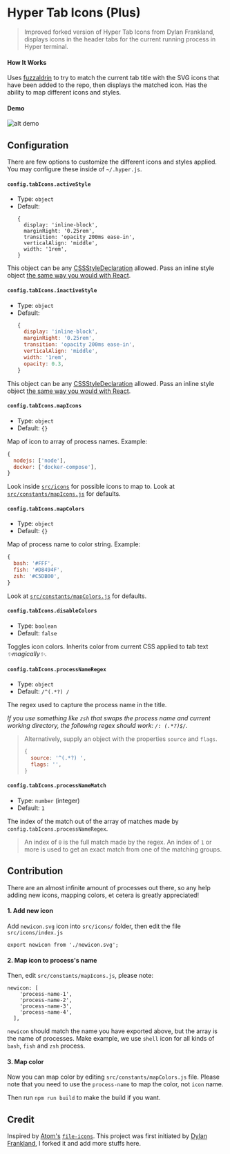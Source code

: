 # Hyper Tab Icons (Plus)

> Improved forked version of Hyper Tab Icons from Dylan Frankland, displays
> icons in the header tabs for the current running process in Hyper terminal.

#### How It Works

Uses [fuzzaldrin][fuzzaldrin] to try to match the current tab title with the SVG
icons that have been added to the repo, then displays the matched icon. Has the
ability to map different icons and styles.

[fuzzaldrin]: https://github.com/atom/fuzzaldrin

#### Demo

![alt demo][demo gif]

[demo gif]: http://i.giphy.com/pb6hCi4j0ErpC.gif

## Configuration

There are few options to customize the different icons and styles applied. You
may configure these inside of `~/.hyper.js`.

#### `config.tabIcons.activeStyle`

* Type: `object`
* Default:
  ```
  {
    display: 'inline-block',
    marginRight: '0.25rem',
    transition: 'opacity 200ms ease-in',
    verticalAlign: 'middle',
    width: '1rem',
  }
  ```

This object can be any [CSSStyleDeclaration][mdn css] allowed. Pass an inline
style object [the same way you would with React][react inline-styles].

#### `config.tabIcons.inactiveStyle`

* Type: `object`
* Default:
  ```js
  {
    display: 'inline-block',
    marginRight: '0.25rem',
    transition: 'opacity 200ms ease-in',
    verticalAlign: 'middle',
    width: '1rem',
    opacity: 0.3,
  }
  ```

This object can be any [CSSStyleDeclaration][mdn css] allowed. Pass an inline
style object [the same way you would with React][react inline-styles].

[mdn css]: https://developer.mozilla.org/en-US/docs/Web/API/CSSStyleDeclaration/cssText
[react inline-styles]: https://facebook.github.io/react/tips/inline-styles.html

#### `config.tabIcons.mapIcons`

* Type: `object`
* Default: `{}`

Map of icon to array of process names. Example:

```javascript
{
  nodejs: ['node'],
  docker: ['docker-compose'],
}
```

Look inside [`src/icons`][icons] for possible icons to map to. Look at
[`src/constants/mapIcons.js`][mapicons] for defaults.

[icons]: https://github.com/sangdth/hyper-tab-icons-plus/tree/master/src/icons
[mapicons]: https://github.com/sangdth/hyper-tab-icons-plus/blob/master/src/constants/mapIcons.js

#### `config.tabIcons.mapColors`

* Type: `object`
* Default: `{}`

Map of process name to color string. Example:

```javascript
{
  bash: '#FFF',
  fish: '#D8494F',
  zsh: '#C5DB00',
}
```

Look at [`src/constants/mapColors.js`][mapcolors] for defaults.

[mapcolors]: https://github.com/dfrankland/hyper-tab-icons/tree/master/src/constants/mapColors.js

#### `config.tabIcons.disableColors`

* Type: `boolean`
* Default: `false`

Toggles icon colors. Inherits color from current CSS applied to tab text
_✨magically✨_.

#### `config.tabIcons.processNameRegex`

* Type: `object`
* Default: `/^(.*?) /`

The regex used to capture the process name in the title.

_If you use something like `zsh` that swaps the process name and current working
directory, the following regex should work: `/: (.*?)$/`._

> Alternatively, supply an object with the properties `source` and `flags`.
>
> ```js
> {
>   source: '^(.*?) ',
>   flags: '',
> }
> ```

#### `config.tabIcons.processNameMatch`

* Type: `number` (integer)
* Default: `1`

The index of the match out of the array of matches made by
`config.tabIcons.processNameRegex`.

> An index of `0` is the full match made by the regex. An index of `1` or more
> is used to get an exact match from one of the matching groups.

## Contribution

There are an almost infinite amount of processes out there, so any help adding
new icons, mapping colors, et cetera is greatly appreciated!

#### 1. Add new icon

Add `newicon.svg` icon into `src/icons/` folder, then edit the file
`src/icons/index.js`

```
export newicon from './newicon.svg';
```

#### 2. Map icon to process's name

Then, edit `src/constants/mapIcons.js`, please note:

```
newicon: [
    'process-name-1',
    'process-name-2',
    'process-name-3',
    'process-name-4',
  ],
```

`newicon` should match the name you have exported above, but the array is the
name of processes. Make example, we use `shell` icon for all kinds of `bash`,
`fish` and `zsh` process.

#### 3. Map color

Now you can map color by editing `src/constants/mapColors.js` file. Please note
that you need to use the `process-name` to map the color, not `icon` name.

Then run `npm run build` to make the build if you want.

## Credit

Inspired by [Atom's][atom] [`file-icons`][file-icons]. This project was first
initiated by [Dylan Frankland][original-project], I forked it and add more
stuffs here.

[atom]: http://atom.io/
[file-icons]: https://github.com/DanBrooker/file-icons
[original-project]: https://github.com/dfrankland/hyper-tab-icons
